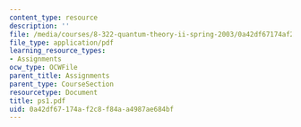 ```yaml
---
content_type: resource
description: ''
file: /media/courses/8-322-quantum-theory-ii-spring-2003/0a42df67174af2c8f84aa4987ae684bf_ps1.pdf
file_type: application/pdf
learning_resource_types:
- Assignments
ocw_type: OCWFile
parent_title: Assignments
parent_type: CourseSection
resourcetype: Document
title: ps1.pdf
uid: 0a42df67-174a-f2c8-f84a-a4987ae684bf
---
```

